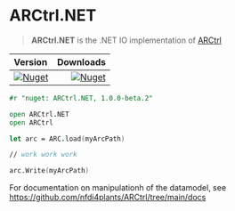 ﻿# ARCtrl.NET

> **ARCtrl.NET** is the .NET IO implementation of [ARCtrl](https://github.com/nfdi4plants/ARCtrl)
 
| Version | Downloads |
| :--------|-----------:|
|<a href="https://www.nuget.org/packages/ARCtrl.NET/"><img alt="Nuget" src="https://img.shields.io/nuget/vpre/ARCtrl.NET?logo=nuget&color=%234fb3d9"></a>|<a href="https://www.nuget.org/packages/ARCtrl/"><img alt="Nuget" src="https://img.shields.io/nuget/dt/ARCtrl?color=%234FB3D9"></a>|

```fsharp
#r "nuget: ARCtrl.NET, 1.0.0-beta.2"

open ARCtrl.NET
open ARCtrl

let arc = ARC.load(myArcPath)

// work work work

arc.Write(myArcPath)
```

For documentation on manipulationh of the datamodel, see https://github.com/nfdi4plants/ARCtrl/tree/main/docs
